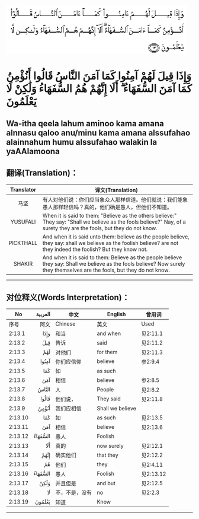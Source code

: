 ![002:013](images/002_013.gif)

#  وَإِذَا قِيلَ لَهُمْ آمِنُوا كَمَا آمَنَ النَّاسُ قَالُوا أَنُؤْمِنُ كَمَا آمَنَ السُّفَهَاءُ ۗ أَلَا إِنَّهُمْ هُمُ السُّفَهَاءُ وَلَٰكِنْ لَا يَعْلَمُونَ 

## Wa-itha qeela lahum aminoo kama amana alnnasu qaloo anu/minu kama amana alssufahao alainnahum humu alssufahao walakin la yaAAlamoona

## 翻译(Translation)：

| Translator | 译文(Translation)                                            |
| :--------: | ------------------------------------------------------------ |
|    马坚    | 有人对他们说：你们应当象众人那样信道。他们就说：我们能象愚人那样轻信吗？真的，他们确是愚人，但他们不知道。 |
|  YUSUFALI  | When it is said to them: "Believe as the others believe:" They say: "Shall we believe as the fools believe?" Nay, of a surety they are the fools, but they do not know. |
| PICKTHALL  | And when it is said unto them: believe as the people believe, they say: shall we believe as the foolish believe? are not they indeed the foolish? But they know not. |
|   SHAKIR   | And when it is said to them: Believe as the people believe they say: Shall we believe as the fools believe? Now surely they themselves are the fools, but they do not know. |

---

## 对位释义(Words Interpretation)：

| No      | العربية | 中文           | English          | 曾用词    |
| ------- | ------: | -------------- | ---------------- | --------- |
| 序号    |    阿文 | Chinese        | 英文             | Used      |
| 2:13.1  |    وَإِذَا | 和当           | and when         | 见2:11.1  |
| 2:13.2  |     قِيلَ | 告诉           | said             | 见2:11.2  |
| 2:13.3  |     لَهُمْ | 对他们         | for them         | 见2:11.3  |
| 2:13.4  |   آمِنُوا | 你们应信仰     | believe          | 参2:9.4   |
| 2:13.5  |     كَمَا | 如             | as such          |           |
| 2:13.6  |     آمَنَ | 相信           | believe          | 参2:8.5   |
| 2:13.7  |   النَّاسُ | 人             | People           | 见2:8.2   |
| 2:13.8  |   قَالُوا | 他们说，       | They said        | 见2:11.8  |
| 2:13.9  |   أَنُؤْمِنُ | 我们应相信     | Shall we believe |           |
| 2:13.10 |     كَمَا | 如             | as such          | 见2:13.5  |
| 2:13.11 |     آمَنَ | 相信           | believe          | 见2:13.6  |
| 2:13.12 | السُّفَهَاءُ | 愚人           | Foolish          |           |
| 2:13.13 |     أَلَا | 真的           | now surely       | 见2:12.1  |
| 2:13.14 |    إِنَّهُمْ | 确实他们       | that they        | 见2:12.2  |
| 2:13.15 |      هُمُ | 他们           | they             | 见2:4.11  |
| 2:13.16 | السُّفَهَاءُ | 愚人           | Foolish          | 见2:13.12 |
| 2:13.17 |    وَلَٰكِنْ | 并且但是       | and but          | 见2:12.5  |
| 2:13.18 |      لَا | 不，不是，没有 | no               | 见2:2.3   |
| 2:13.19 |  يَعْلَمُونَ | 知道           | Know             |           |

---
